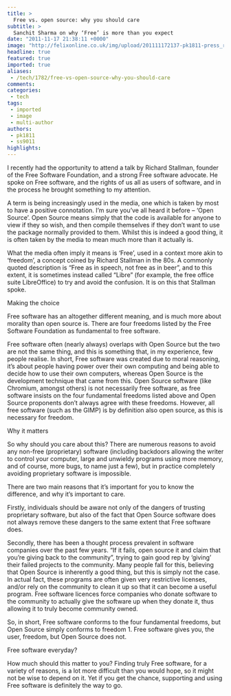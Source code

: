 ```yaml
---
title: >
  Free vs. open source: why you should care
subtitle: >
  Sanchit Sharma on why ‘Free’ is more than you expect
date: "2011-11-17 21:38:11 +0000"
image: "http://felixonline.co.uk/img/upload/201111172137-pk1811-press_richard_stallman2.jpg"
headline: true
featured: true
imported: true
aliases:
 - /tech/1782/free-vs-open-source-why-you-should-care
comments:
categories:
 - tech
tags:
 - imported
 - image
 - multi-author
authors:
 - pk1811
 - ss9011
highlights:
---
```


I recently had the opportunity to attend a talk by Richard Stallman, founder of the Free Software Foundation, and a strong Free software advocate. He spoke on Free software, and the rights of us all as users of software, and in the process he brought something to my attention.

A term is being increasingly used in the media, one which is taken by most to have a positive connotation. I’m sure you’ve all heard it before – ‘Open Source’. Open Source means simply that the code is available for anyone to view if they so wish, and then compile themselves if they don’t want to use the package normally provided to them. Whilst this is indeed a good thing, it is often taken by the media to mean much more than it actually is.

What the media often imply it means is ‘Free’, used in a context more akin to ‘freedom’, a concept coined by Richard Stallman in the 80s. A commonly quoted description is “Free as in speech, not free as in beer”, and to this extent, it is sometimes instead called “Libre” (for example, the free office suite LibreOffice) to try and avoid the confusion. It is on this that Stallman spoke.

Making the choice

Free software has an altogether different meaning, and is much more about morality than open source is. There are four freedoms listed by the Free Software Foundation as fundamental to free software.

Free software often (nearly always) overlaps with Open Source but the two are not the same thing, and this is something that, in my experience, few people realise. In short, Free software was created due to moral reasoning, it’s about people having power over their own computing and being able to decide how to use their own computers, whereas Open Source is the development technique that came from this. Open Source software (like Chromium, amongst others) is not necessarily free software, as free software insists on the four fundamental freedoms listed above and Open Source proponents don’t always agree with these freedoms. However, all free software (such as the GIMP) is by definition also open source, as this is necessary for freedom.

Why it matters

So why should you care about this? There are numerous reasons to avoid any non-free (proprietary) software (including backdoors allowing the writer to control your computer, large and unwieldy programs using more memory, and of course, more bugs, to name just a few), but in practice completely avoiding proprietary software is impossible.

There are two main reasons that it’s important for you to know the difference, and why it’s important to care.

Firstly, individuals should be aware not only of the dangers of trusting proprietary software, but also of the fact that Open Source software does not always remove these dangers to the same extent that Free software does.

Secondly, there has been a thought process prevalent in software companies over the past few years. “If it fails, open source it and claim that you’re giving back to the community”, trying to gain good rep by ‘giving’ their failed projects to the community. Many people fall for this, believing that Open Source is inherently a good thing, but this is simply not the case. In actual fact, these programs are often given very restrictive licenses, and/or rely on the community to clean it up so that it can become a useful program. Free software licences force companies who donate software to the community to actually give the software up when they donate it, thus allowing it to truly become community owned.

So, in short, Free software conforms to the four fundamental freedoms, but Open Source simply conforms to freedom 1. Free software gives you, the user, freedom, but Open Source does not.

Free software everyday?

How much should this matter to you? Finding truly Free software, for a variety of reasons, is a lot more difficult than you would hope, so it might not be wise to depend on it. Yet if you get the chance, supporting and using Free software is definitely the way to go.
